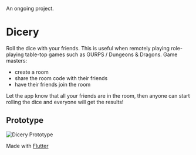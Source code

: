 An ongoing project.

# Dicery

Roll the dice with your friends. This is useful when remotely playing role-playing table-top games such as GURPS / Dungeons & Dragons. Game masters:

- create a room
- share the room code with their friends
- have their friends join the room

Let the app know that all your friends are in the room, then anyone can start rolling the dice and everyone will get the results!

## Prototype

![Dicery Prototype](https://user-images.githubusercontent.com/13646646/94694372-9f689980-02e9-11eb-9582-2f5d20bc95a2.gif)

Made with [Flutter](https://flutter.dev)
